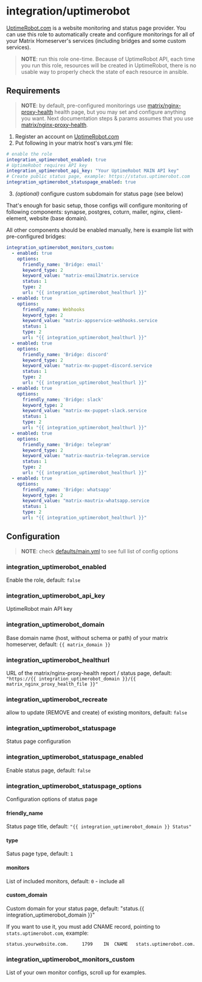 # integration/uptimerobot

[UptimeRobot.com](https://uptimerobot.com) is a website monitoring and status page provider.
You can use this role to automatically create and configure monitorings for all of your Matrix Homeserver's services
(including bridges and some custom services).

> **NOTE**: run this role one-time. Because of UptimeRobot API, each time you run this role, resources will be created
> in UptimeRobot, there is no usable way to properly check the state of each resource in ansible.

## Requirements

> **NOTE**: by default, pre-configured monitorings use [matrix/nginx-proxy-health](/roles/matrix/nginx-proxy-health) health page,
> but you may set and configure anything you want.
> Next documentation steps & params assumes that you use [matrix/nginx-proxy-health](/roles/matrix/nginx-proxy-health).

1. Register an account on [UptimeRobot.com](https://uptimerobot.com)
2. Put following in your matrix host's vars.yml file:

```yml
# enable the role
integration_uptimerobot_enabled: true
# UptimeRobot requires API key
integration_uptimerobot_api_key: "Your UptimeRobot MAIN API key"
# Create public status page, example: https://status.uptimerobot.com
integration_uptimerobot_statuspage_enabled: true
```

3. _(optional)_ configure custom subdomain for status page (see below)

That's enough for basic setup, those configs will configure monitoring of following components:
synapse, postgres, coturn, mailer, nginx, client-element, website (base domain).

All other components should be enabled manually, here is example list with pre-configured bridges:

```yaml
integration_uptimerobot_monitors_custom:
  - enabled: true
    options:
      friendly_name: 'Bridge: email'
      keyword_type: 2
      keyword_value: "matrix-email2matrix.service                                                                           loaded    active     running"
      status: 1
      type: 2
      url: "{{ integration_uptimerobot_healthurl }}"
  - enabled: true
    options:
      friendly_name: Webhooks
      keyword_type: 2
      keyword_value: "matrix-appservice-webhooks.service                                                                    loaded    active     running"
      status: 1
      type: 2
      url: "{{ integration_uptimerobot_healthurl }}"
  - enabled: true
    options:
      friendly_name: 'Bridge: discord'
      keyword_type: 2
      keyword_value: "matrix-mx-puppet-discord.service                                                                      loaded    active     running"
      status: 1
      type: 2
      url: "{{ integration_uptimerobot_healthurl }}"
  - enabled: true
    options:
      friendly_name: 'Bridge: slack'
      keyword_type: 2
      keyword_value: "matrix-mx-puppet-slack.service                                                                        loaded    active     running"
      status: 1
      type: 2
      url: "{{ integration_uptimerobot_healthurl }}"
  - enabled: true
    options:
      friendly_name: 'Bridge: telegram'
      keyword_type: 2
      keyword_value: "matrix-mautrix-telegram.service                                                                       loaded    active     running"
      status: 1
      type: 2
      url: "{{ integration_uptimerobot_healthurl }}"
  - enabled: true
    options:
      friendly_name: 'Bridge: whatsapp'
      keyword_type: 2
      keyword_value: "matrix-mautrix-whatsapp.service                                                                       loaded    active     running"
      status: 1
      type: 2
      url: "{{ integration_uptimerobot_healthurl }}"
```

## Configuration

> **NOTE**: check [defaults/main.yml](./defaults/main.yml) to see full list of config options

### integration_uptimerobot_enabled

Enable the role, default: `false`

### integration_uptimerobot_api_key

UptimeRobot main API key

### integration_uptimerobot_domain

Base domain name (host, without schema or path) of your matrix homeserver, default: `{{ matrix_domain }}`

### integration_uptimerobot_healthurl

URL of the matrix/nginx-proxy-health report / status page, default: `"https://{{ integration_uptimerobot_domain }}/{{ matrix_nginx_proxy_health_file }}"`

### integration_uptimerobot_recreate

allow to update (REMOVE and create) of existing monitors, default: `false`

### integration_uptimerobot_statuspage

Status page configuration

### integration_uptimerobot_statuspage_enabled

Enable status page, default: `false`

### integration_uptimerobot_statuspage_options

Configuration options of status page

#### friendly_name

Status page title, default: `"{{ integration_uptimerobot_domain }} Status"`

#### type

Satus page type, default: `1`

#### monitors

List of included monitors, default: `0` - include all

#### custom_domain

Custom domain for your status page, default: "status.{{ integration_uptimerobot_domain }}"

If you want to use it, you must add CNAME record, pointing to `stats.uptimerobot.com`, example:

```
status.yourwebsite.com.		1799	IN	CNAME	stats.uptimerobot.com.
```


### integration_uptimerobot_monitors_custom

List of your own monitor configs, scroll up for examples.
